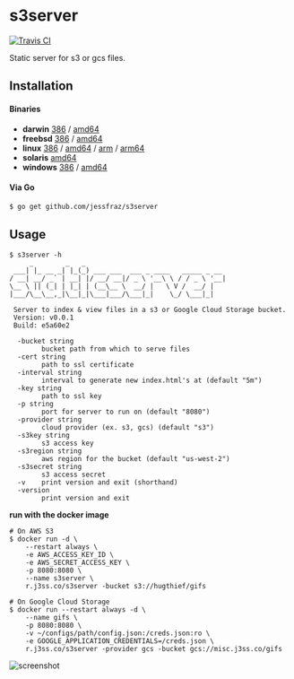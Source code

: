 s3server
========

[![Travis CI](https://travis-ci.org/jessfraz/s3server.svg?branch=master)](https://travis-ci.org/jessfraz/s3server)

Static server for s3 or gcs files.

## Installation

#### Binaries

- **darwin** [386](https://github.com/jessfraz/s3server/releases/download/v0.0.1/s3server-darwin-386) / [amd64](https://github.com/jessfraz/s3server/releases/download/v0.0.1/s3server-darwin-amd64)
- **freebsd** [386](https://github.com/jessfraz/s3server/releases/download/v0.0.1/s3server-freebsd-386) / [amd64](https://github.com/jessfraz/s3server/releases/download/v0.0.1/s3server-freebsd-amd64)
- **linux** [386](https://github.com/jessfraz/s3server/releases/download/v0.0.1/s3server-linux-386) / [amd64](https://github.com/jessfraz/s3server/releases/download/v0.0.1/s3server-linux-amd64) / [arm](https://github.com/jessfraz/s3server/releases/download/v0.0.1/s3server-linux-arm) / [arm64](https://github.com/jessfraz/s3server/releases/download/v0.0.1/s3server-linux-arm64)
- **solaris** [amd64](https://github.com/jessfraz/s3server/releases/download/v0.0.1/s3server-solaris-amd64)
- **windows** [386](https://github.com/jessfraz/s3server/releases/download/v0.0.1/s3server-windows-386) / [amd64](https://github.com/jessfraz/s3server/releases/download/v0.0.1/s3server-windows-amd64)

#### Via Go

```bash
$ go get github.com/jessfraz/s3server
```

## Usage

```console
$ s3server -h
     _        _   _
 ___| |_ __ _| |_(_) ___ ___  ___ _ ____   _____ _ __
/ __| __/ _` | __| |/ __/ __|/ _ \ '__\ \ / / _ \ '__|
\__ \ || (_| | |_| | (__\__ \  __/ |   \ V /  __/ |
|___/\__\__,_|\__|_|\___|___/\___|_|    \_/ \___|_|

 Server to index & view files in a s3 or Google Cloud Storage bucket.
 Version: v0.0.1
 Build: e5a60e2

  -bucket string
        bucket path from which to serve files
  -cert string
        path to ssl certificate
  -interval string
        interval to generate new index.html's at (default "5m")
  -key string
        path to ssl key
  -p string
        port for server to run on (default "8080")
  -provider string
        cloud provider (ex. s3, gcs) (default "s3")
  -s3key string
        s3 access key
  -s3region string
        aws region for the bucket (default "us-west-2")
  -s3secret string
        s3 access secret
  -v    print version and exit (shorthand)
  -version
        print version and exit
```

**run with the docker image**

```console
# On AWS S3
$ docker run -d \
    --restart always \
    -e AWS_ACCESS_KEY_ID \
    -e AWS_SECRET_ACCESS_KEY \
    -p 8080:8080 \
    --name s3server \
    r.j3ss.co/s3server -bucket s3://hugthief/gifs

# On Google Cloud Storage
$ docker run --restart always -d \
    --name gifs \
    -p 8080:8080 \
    -v ~/configs/path/config.json:/creds.json:ro \
    -e GOOGLE_APPLICATION_CREDENTIALS=/creds.json \
    r.j3ss.co/s3server -provider gcs -bucket gcs://misc.j3ss.co/gifs
```

![screenshot](screenshot.png)
